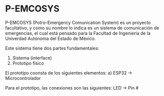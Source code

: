 # P-EMCOSYS

P-EMCOSYS (Potro-Emergency Comunication System) es un proyecto facultativo, y como su nombre lo indica es un sistema de comunicación de emergencias, el cual está pensado para la Facultad de Ingeniería de la Univerdad Autónoma del Estado de México.

Este sistema tiene dos partes fundamentales:
1. Sistema (interface)
2. Prototipo físico

El prototipo coonsta de los siguientes elementos:
a) ESP32 -> Microcontrolador


Para el prototipo, las conexiones son las siguientes:
LED -> Pin #
